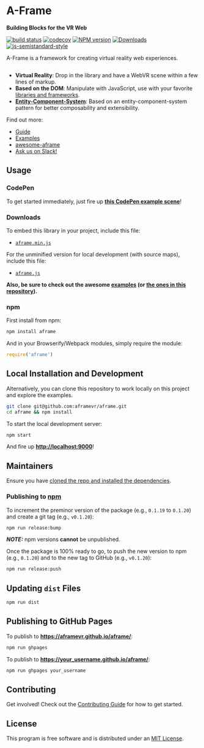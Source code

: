 # A-Frame

**Building Blocks for the VR Web**

[![build status][travis-image]][travis-url]
[![codecov][codecov-image]][codecov-url]
[![NPM version][npm-image]][npm-url]
[![Downloads][downloads-image]][downloads-url]
[![js-semistandard-style][semistandard-image]][semistandard-url]

A-Frame is a framework for creating virtual reality web experiences.

![<a-montage>](https://cloud.githubusercontent.com/assets/674727/14156618/3258460c-f67c-11e5-8176-5b66c3169a1c.gif)

- **Virtual Reality**: Drop in the library and have a WebVR scene within a few lines of markup.
- **Based on the DOM**: Manipulate with JavaScript, use with your favorite [libraries and frameworks](https://github.com/aframevr/awesome-aframe).
- **[Entity-Component-System](https://aframe.io/docs/core/)**: Based on an entity-component-system pattern for better composability and extensibility.

Find out more:

- [Guide](https://aframe.io/docs/guide/)
- [Examples](https://aframe.io/examples/)
- [awesome-aframe](https://github.com/aframevr/awesome-aframe)
- [Ask us on Slack!](https://aframevr-slack.herokuapp.com/)

## Usage

### CodePen

To get started immediately, just fire up [__this CodePen example scene__](http://codepen.io/team/mozvr/pen/BjygdO?editors=100)!

### Downloads

To embed this library in your project, include this file:

* [`aframe.min.js`](https://aframe.io/releases/0.2.0/aframe.min.js)

For the unminified version for local development (with source maps), include this file:

* [`aframe.js`](https://aframe.io/releases/0.2.0/aframe.js)

__Also, be sure to check out the awesome [examples](https://aframe.io/examples/) (or [the ones in this repository](examples/)).__

### npm

First install from npm:

```sh
npm install aframe
```

And in your Browserify/Webpack modules, simply require the module:

```js
require('aframe')
```


## Local Installation and Development

Alternatively, you can clone this repository to work locally on this project and explore the examples.

```sh
git clone git@github.com:aframevr/aframe.git
cd aframe && npm install
```

To start the local development server:

```sh
npm start
```

And fire up __[http://localhost:9000](http://localhost:9000)__!

## Maintainers

Ensure you have [cloned the repo and installed the dependencies](#local-installation-and-development).

### Publishing to [npm](https://www.npmjs.com/)

To increment the preminor version of the package (e.g., `0.1.19` to `0.1.20`) and create a git tag (e.g., `v0.1.20`):

```sh
npm run release:bump
```

___NOTE:___ npm versions __cannot__ be unpublished.

Once the package is 100% ready to go, to push the new version to npm (e.g., `0.1.20`) and to the new tag to GitHub (e.g., `v0.1.20`):

```sh
npm run release:push
```

## Updating `dist` Files

```sh
npm run dist
```

## Publishing to GitHub Pages

To publish to __https://aframevr.github.io/aframe/__:

```sh
npm run ghpages
```

To publish to __https://your_username.github.io/aframe/__:

```sh
npm run ghpages your_username
```

## Contributing

Get involved! Check out the [Contributing Guide](CONTRIBUTING.md) for how to get started.

## License

This program is free software and is distributed under an [MIT License](LICENSE).

[npm-image]: https://img.shields.io/npm/v/aframe.svg?style=flat-square
[npm-url]: https://npmjs.org/package/aframe
[travis-image]: https://img.shields.io/travis/aframevr/aframe.svg?style=flat-square
[travis-url]: http://travis-ci.org/aframevr/aframe
[downloads-image]: http://img.shields.io/npm/dm/aframe.svg?style=flat-square
[downloads-url]: https://npmjs.org/package/aframe
[semistandard-image]: https://img.shields.io/badge/code%20style-semistandard-brightgreen.svg?style=flat-square
[semistandard-url]: https://github.com/Flet/semistandard
<!-- codecov -->
[codecov-image]: https://codecov.io/gh/aframevr/aframe/branch/master/graph/badge.svg
[codecov-url]: https://codecov.io/gh/aframevr/aframe
